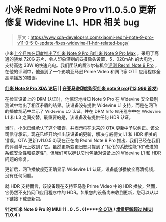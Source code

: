 # 小米 Redmi Note 9 Pro v11.0.5.0 更新修复 Widevine L1、HDR 相关 bug

> 原文：<https://www.xda-developers.com/xiaomi-redmi-note-9-pro-v11-0-5-0-update-fixes-widevine-l1-hdr-related-bugs/>

小米[上个月初在印度推出了红米 Note 9 Pro 和红米 Note 9 Pro Max](https://www.xda-developers.com/xiaomi-redmi-note-9-pro-max-snapdragon-720g-33w-fast-charging/) ，采用了高通的骁龙 720G 芯片，令人印象深刻的四摄像头设置，5，020mAh 的大电池，支持高达 33W 的快速充电。我们团队的图沙尔有机会[评测 Redmi Note 9 Pro](https://www.xda-developers.com/xiaomi-redmi-note-9-pro-review-snapdragon-720g-48mp/) ，在他的评测中，他遇到了一个影响亚马逊 Prime Video 和网飞等 OTT 应用程序全高清播放的错误。

[**红米 Note 9 Pro XDA 论坛**](https://forum.xda-developers.com/redmi-note-9-pro) **|| [在亚马逊印度购买红米 note 9 pro(₹13,999 首发)](https://www.amazon.in/Test-Exclusive-549/dp/B077PWBC78/?tag=xdaportalin-21)**

在检查设备上的 DRM 认证时，他惊讶地得知 Note 9 Pro 在 Widevine 安全级别测试中给出了相互矛盾的结果。该设备没有提供 Widevine L1 支持，而是在网飞的播放规范中显示了 Widevine L3 认证，并在 DRM Info 应用程序中在 Widevine L1 和 L3 之间交替。最重要的是，该设备没有提供任何 HDR 认证。

当时，小米已经承认了这个错误，并表示将在未来的 OTA 更新中予以纠正。该公司信守承诺，现在已经开始推出该设备的更新，解决与威德文 L1 和 HDR 相关的错误。OTA 更新(v11.0.5.0)现在正在向 Redmi Note 9 Pro 推出，我们已经在我们的评测单元上收到了它。虽然更新变更日志只提到了“优化的系统性能”和“改进的系统安全性和稳定性”，但我们可以确认它也包括对设备上的 Widevine L1 和 HDR 问题的修复。

更新后，网飞播放规范正确显示 Widevine L1 认证，设备能够播放全高清视频，没有任何问题。

就 HDR 支持而言，该设备现在支持亚马逊 Prime Video 中的 HDR 播放，然而，它仍然不支持网飞应用程序中的 HDR。如果您的设备尚未收到更新，您可以从以下链接下载更新包。

**针对红米 Note 9 Pro 的 MIUI 11 . 0 . 5 . 0(****[全 OTA](https://bigota.d.miui.com/V11.0.5.0.QJWINXM/miui_CURTANAINGlobal_V11.0.5.0.QJWINXM_f467c85a0e_10.0.zip) / [增量更新超过 MIUI 11.0.4](https://bigota.d.miui.com/V11.0.5.0.QJWINXM/miui-blockota-curtana_in_global-V11.0.4.0.QJWINXM-V11.0.5.0.QJWINXM-b3bd0e366c-10.0.zip) )**